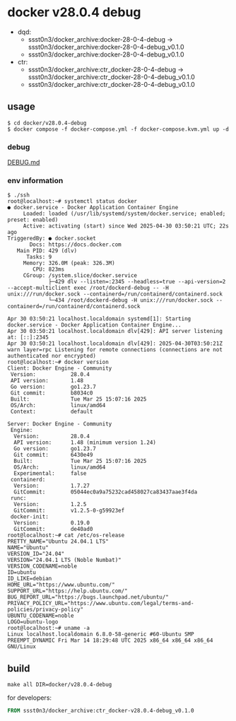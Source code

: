 # docker v28.0.4 debug

* dqd:
  * ssst0n3/docker_archive:docker-28-0-4-debug -> ssst0n3/docker_archive:docker-28-0-4-debug_v0.1.0
  * ssst0n3/docker_archive:docker-28-0-4-debug_v0.1.0
* ctr:
  * ssst0n3/docker_archive:ctr_docker-28-0-4-debug -> ssst0n3/docker_archive:ctr_docker-28-0-4-debug_v0.1.0
  * ssst0n3/docker_archive:ctr_docker-28-0-4-debug_v0.1.0

## usage

```shell
$ cd docker/v28.0.4-debug
$ docker compose -f docker-compose.yml -f docker-compose.kvm.yml up -d
```

### debug

[DEBUG.md](./DEBUG.md)

### env information

```shell
$ ./ssh
root@localhost:~# systemctl status docker
● docker.service - Docker Application Container Engine
     Loaded: loaded (/usr/lib/systemd/system/docker.service; enabled; preset: enabled)
     Active: activating (start) since Wed 2025-04-30 03:50:21 UTC; 22s ago
TriggeredBy: ● docker.socket
       Docs: https://docs.docker.com
   Main PID: 429 (dlv)
      Tasks: 9
     Memory: 326.0M (peak: 326.3M)
        CPU: 823ms
     CGroup: /system.slice/docker.service
             ├─429 dlv --listen=:2345 --headless=true --api-version=2 --accept-multiclient exec /root/dockerd-debug -- -H unix:///run/docker.sock --containerd=/run/containerd/containerd.sock
             └─434 /root/dockerd-debug -H unix:///run/docker.sock --containerd=/run/containerd/containerd.sock

Apr 30 03:50:21 localhost.localdomain systemd[1]: Starting docker.service - Docker Application Container Engine...
Apr 30 03:50:21 localhost.localdomain dlv[429]: API server listening at: [::]:2345
Apr 30 03:50:21 localhost.localdomain dlv[429]: 2025-04-30T03:50:21Z warn layer=rpc Listening for remote connections (connections are not authenticated nor encrypted)
root@localhost:~# docker version
Client: Docker Engine - Community
 Version:           28.0.4
 API version:       1.48
 Go version:        go1.23.7
 Git commit:        b8034c0
 Built:             Tue Mar 25 15:07:16 2025
 OS/Arch:           linux/amd64
 Context:           default

Server: Docker Engine - Community
 Engine:
  Version:          28.0.4
  API version:      1.48 (minimum version 1.24)
  Go version:       go1.23.7
  Git commit:       6430e49
  Built:            Tue Mar 25 15:07:16 2025
  OS/Arch:          linux/amd64
  Experimental:     false
 containerd:
  Version:          1.7.27
  GitCommit:        05044ec0a9a75232cad458027ca83437aae3f4da
 runc:
  Version:          1.2.5
  GitCommit:        v1.2.5-0-g59923ef
 docker-init:
  Version:          0.19.0
  GitCommit:        de40ad0
root@localhost:~# cat /etc/os-release 
PRETTY_NAME="Ubuntu 24.04.1 LTS"
NAME="Ubuntu"
VERSION_ID="24.04"
VERSION="24.04.1 LTS (Noble Numbat)"
VERSION_CODENAME=noble
ID=ubuntu
ID_LIKE=debian
HOME_URL="https://www.ubuntu.com/"
SUPPORT_URL="https://help.ubuntu.com/"
BUG_REPORT_URL="https://bugs.launchpad.net/ubuntu/"
PRIVACY_POLICY_URL="https://www.ubuntu.com/legal/terms-and-policies/privacy-policy"
UBUNTU_CODENAME=noble
LOGO=ubuntu-logo
root@localhost:~# uname -a
Linux localhost.localdomain 6.8.0-58-generic #60-Ubuntu SMP PREEMPT_DYNAMIC Fri Mar 14 18:29:48 UTC 2025 x86_64 x86_64 x86_64 GNU/Linux
```

## build

```shell
make all DIR=docker/v28.0.4-debug
```

for developers:

```dockerfile
FROM ssst0n3/docker_archive:ctr_docker-v28.0.4-debug_v0.1.0
```